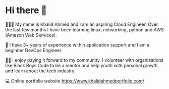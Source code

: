 # Hi there 👋

<!--
**ahmedk2/ahmedk2** is a ✨ _special_ ✨ repository because its `README.md` (this file) appears on your GitHub profile.

Here are some ideas to get you started:

- 🔭 I’m currently working on ...
- 🌱 I’m currently learning ...
- 👯 I’m looking to collaborate on ...
- 🤔 I’m looking for help with ...
- 💬 Ask me about ...
- 📫 How to reach me: ...
- 😄 Pronouns: ...
- ⚡ Fun fact: ...
-->

🙋🏽‍♂️ My name is Khalid Ahmed and I am an aspiring Cloud Engineer. Over the last few months I have been learning linux, networking, python and AWS (Amazon Web Services).

🔭 I have 3+ years of experience within application support and I am a beginner DevOps Engineer.

👏🏾 I enjoy paying it forward to my community. I volunteer with organizations like Black Boys Code to be a mentor and help youth with personal growth and learn about the tech industry.

💻 Online portfolio website https://www.khalidahmedportfolio.com/
